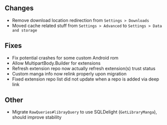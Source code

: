 <!-- Formatting
## Additions

## Changes

## Fixes

## Other
-->
## Changes
- Remove download location redirection from `Settings > Downloads`
- Moved cache related stuff from `Settings > Advanced` to `Settings > Data and storage`

## Fixes
- Fix potential crashes for some custom Android rom
- Allow MultipartBody.Builder for extensions
- Refresh extension repo now actually refresh extension(s) trust status
- Custom manga info now relink properly upon migration
- Fixed extension repo list did not update when a repo is added via deep link

## Other
- Migrate `RawQueries#librayQuery` to use SQLDelight (`GetLibraryManga`), should improve stability
